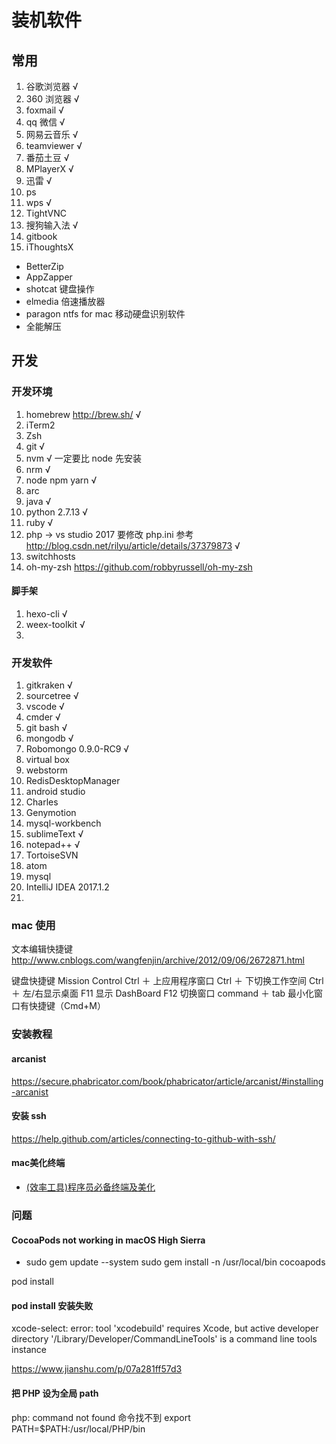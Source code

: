 # 装机软件

## 常用

1.  谷歌浏览器 √
2.  360 浏览器 √
3.  foxmail √
4.  qq 微信 √
5.  网易云音乐 √
6.  teamviewer √
7.  番茄土豆 √
8.  MPlayerX √
9.  迅雷 √
10. ps
11. wps √
12. TightVNC
13. 搜狗输入法 √
14. gitbook
15. iThoughtsX

* BetterZip
* AppZapper
* shotcat 键盘操作
* elmedia 倍速播放器
* paragon ntfs for mac 移动硬盘识别软件
* 全能解压

## 开发

### 开发环境

1.  homebrew http://brew.sh/ √
1.  iTerm2
1.  Zsh
1.  git √
1.  nvm √ 一定要比 node 先安装
1.  nrm √
1.  node npm yarn √
1.  arc
1.  java √
1.  python 2.7.13 √
1.  ruby √
1.  php -> vs studio 2017 要修改 php.ini 参考 http://blog.csdn.net/rilyu/article/details/37379873 √
1. switchhosts
1. oh-my-zsh https://github.com/robbyrussell/oh-my-zsh


#### 脚手架

1.  hexo-cli √
2.  weex-toolkit √
3.

### 开发软件

1.  gitkraken √
2.  sourcetree √
3.  vscode √
4.  cmder √
5.  git bash √
6.  mongodb √
7.  Robomongo 0.9.0-RC9 √
8.  virtual box
9.  webstorm
10. RedisDesktopManager
11. android studio
12. Charles
13. Genymotion
14. mysql-workbench
15. sublimeText √
16. notepad++ √
17. TortoiseSVN
18. atom
19. mysql
20. IntelliJ IDEA 2017.1.2
21.

### mac 使用

文本编辑快捷键 http://www.cnblogs.com/wangfenjin/archive/2012/09/06/2672871.html

键盘快捷键
Mission Control Ctrl ＋ 上应用程序窗口 Ctrl ＋ 下切换工作空间 Ctrl ＋ 左/右显示桌面 F11
显示 DashBoard F12
切换窗口 command ＋ tab
最小化窗口有快捷键（Cmd+M）

### 安装教程

#### arcanist

https://secure.phabricator.com/book/phabricator/article/arcanist/#installing-arcanist

#### 安装 ssh

https://help.github.com/articles/connecting-to-github-with-ssh/

#### mac美化终端

* [(效率工具)程序员必备终端及美化](https://www.jianshu.com/p/c929dc4c0f05)


### 问题

#### CocoaPods not working in macOS High Sierra

* sudo gem update --system
  sudo gem install -n /usr/local/bin cocoapods

pod install

#### pod install 安装失败

xcode-select: error: tool 'xcodebuild' requires Xcode, but active developer directory '/Library/Developer/CommandLineTools' is a command line tools instance

https://www.jianshu.com/p/07a281ff57d3

#### 把 PHP 设为全局 path

php: command not found 命令找不到
export PATH=$PATH:/usr/local/PHP/bin
